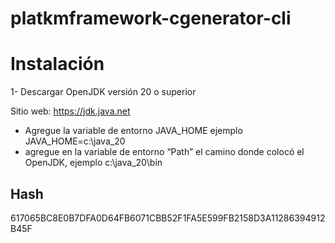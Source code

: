 # platkmframework-cgenerator-cli


# Instalación

1- Descargar OpenJDK versión 20 o superior

Sitio web: https://jdk.java.net

-	Agregue la variable de entorno JAVA_HOME ejemplo JAVA_HOME=c:\java_20
-	 agregue en la variable de entorno “Path” el camino donde colocó el OpenJDK, ejemplo c:\java_20\bin



 
Hash
----
617065BC8E0B7DFA0D64FB6071CBB52F1FA5E599FB2158D3A11286394912B45F
